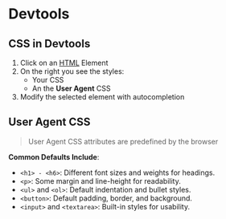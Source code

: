 # Devtools

## CSS in Devtools

1. Click on an [HTML](contents-html.md) Element
2. On the right you see the styles:
	- Your CSS
	- An the **User Agent** CSS 
3. Modify the selected element with autocompletion

## User Agent CSS

> User Agent CSS attributes are predefined by the browser

**Common Defaults Include**:

- `<h1> - <h6>`: Different font sizes and weights for headings.
- `<p>`: Some margin and line-height for readability.
- `<ul>` and `<ol>`: Default indentation and bullet styles.
- `<button>`: Default padding, border, and background.
- `<input>` and `<textarea>`: Built-in styles for usability.
